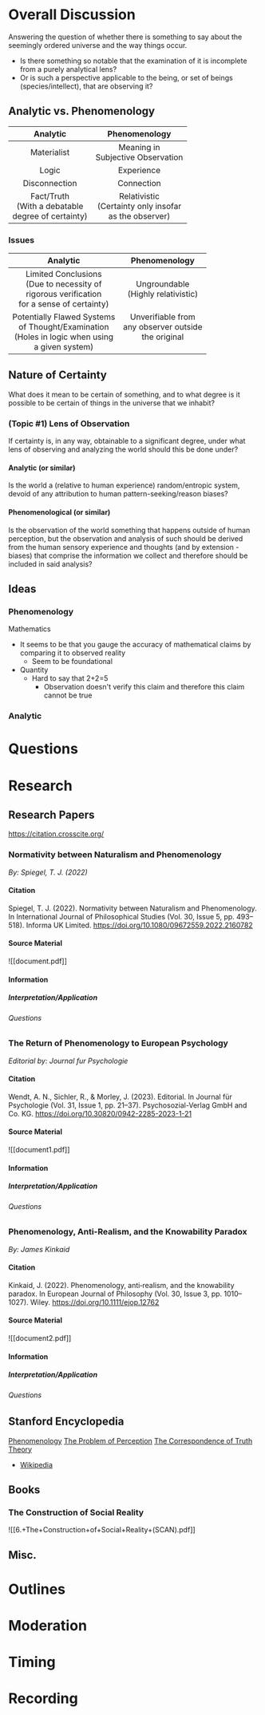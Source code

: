 # Overall Discussion
Answering the question of whether there is something to say about the seemingly ordered universe and the way things occur.
- Is there something so notable that the examination of it is incomplete from a purely analytical lens?
- Or is such a perspective applicable to the being, or set of beings (species/intellect), that are observing it?
## Analytic vs. Phenomenology
|                        Analytic                         |                        Phenomenology                        |
| :-----------------------------------------------------: | :---------------------------------------------------------: |
|                       Materialist                       |            Meaning in<br>Subjective Observation             |
|                          Logic                          |                         Experience                          |
|                      Disconnection                      |                         Connection                          |
| Fact/Truth<br>(With a debatable<br>degree of certainty) | Relativistic<br>(Certainty only insofar<br>as the observer) |
### Issues
|                                               Analytic                                                |                           Phenomenology                           |
| :---------------------------------------------------------------------------------------------------: | :---------------------------------------------------------------: |
|   Limited Conclusions<br>(Due to necessity of<br>rigorous verification<br>for a sense of certainty)   |               Ungroundable<br>(Highly relativistic)               |
| Potentially Flawed Systems<br>of Thought/Examination<br>(Holes in logic when using<br>a given system) | Unverifiable from<br>any observer outside<br>the original<br><br> |
## Nature of Certainty
What does it mean to be certain of something, and to what degree is it possible to be certain of things in the universe that we inhabit?
### (Topic #1) Lens of Observation
If certainty is, in any way, obtainable to a significant degree, under what lens of observing and analyzing the world should this be done under?
#### Analytic (or similar)
Is the world a (relative to human experience) random/entropic system, devoid of any attribution to human pattern-seeking/reason biases?
#### Phenomenological (or similar)
Is the observation of the world something that happens outside of human perception, but the observation and analysis of such should be derived from the human sensory experience and thoughts (and by extension - biases) that comprise the information we collect and therefore should be included in said analysis?
## Ideas
### Phenomenology
Mathematics
- It seems to be that you gauge the accuracy of mathematical claims by comparing it to observed reality
	- Seem to be foundational
- Quantity
	- Hard to say that 2+2=5
		- Observation doesn't verify this claim and therefore this claim cannot be true
### Analytic

# Questions

# Research
## Research Papers
https://citation.crosscite.org/
### Normativity between Naturalism and Phenomenology
*By: Spiegel, T. J. (2022)*
#### Citation
Spiegel, T. J. (2022). Normativity between Naturalism and Phenomenology. In International Journal of Philosophical Studies (Vol. 30, Issue 5, pp. 493–518). Informa UK Limited. https://doi.org/10.1080/09672559.2022.2160782
#### Source Material
![[document.pdf]]
#### Information

##### Interpretation/Application
###### Questions

### The Return of Phenomenology to European Psychology
*Editorial by: Journal fur Psychologie*
#### Citation
Wendt, A. N., Sichler, R., & Morley, J. (2023). Editorial. In Journal für Psychologie (Vol. 31, Issue 1, pp. 21–37). Psychosozial-Verlag GmbH and Co. KG. https://doi.org/10.30820/0942-2285-2023-1-21
#### Source Material
![[document1.pdf]]
#### Information

##### Interpretation/Application

###### Questions

### Phenomenology, Anti-Realism, and the Knowability Paradox
*By: James Kinkaid*
#### Citation
Kinkaid, J. (2022). Phenomenology, anti‐realism, and the knowability paradox. In European Journal of Philosophy (Vol. 30, Issue 3, pp. 1010–1027). Wiley. https://doi.org/10.1111/ejop.12762
#### Source Material
![[document2.pdf]]
#### Information

##### Interpretation/Application

###### Questions

## Stanford Encyclopedia
[Phenomenology](https://plato.stanford.edu/entries/phenomenology/)
[The Problem of Perception](https://plato.stanford.edu/entries/perception-problem/)
[The Correspondence of Truth Theory](https://plato.stanford.edu/entries/truth-correspondence/)
- [Wikipedia](https://en.wikipedia.org/wiki/Correspondence_theory_of_truth)

## Books
### The Construction of Social Reality
![[6.+The+Construction+of+Social+Reality+(SCAN).pdf]]
## Misc.
# Outlines

# Moderation

# Timing

# Recording
